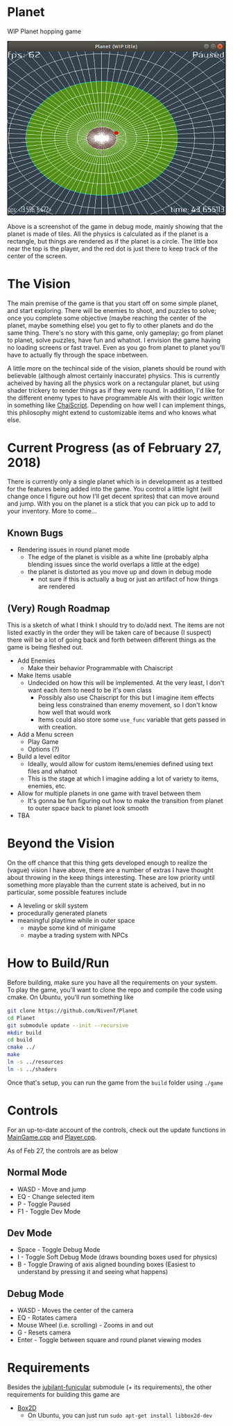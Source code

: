 # Planet
WIP Planet hopping game

![image](https://github.com/NivenT/Planet/blob/master/screenshots/screen1.png)

Above is a screenshot of the game in debug mode, mainly showing that the planet is made of tiles. All the physics is calculated as if the planet is a rectangle, but things are rendered as if the planet is a circle. The little box near the top is the player, and the red dot is just there to keep track of the center of the screen.

# The Vision
The main premise of the game is that you start off on some simple planet, and start exploring. There will be enemies to shoot, and puzzles to solve; once you complete some objective (maybe reaching the center of the planet, maybe something else) you get to fly to other planets and do the same thing. There's no story with this game, only gameplay; go from planet to planet, solve puzzles, have fun and whatnot. I envision the game having no loading screens or fast travel. Even as you go from planet to planet you'll have to actually fly through the space inbetween.

A little more on the techincal side of the vision, planets should be round with believable (although almost certainly inaccurate) physics. This is currently acheived by having all the physics work on a rectangular planet, but using shader trickery to render things as if they were round. In addition, I'd like for the different enemy types to have programmable AIs with their logic written in something like [ChaiScript](https://github.com/ChaiScript/ChaiScript). Depending on how well I can implement things, this philosophy might extend to customizable items and who knows what else.

# Current Progress (as of February 27, 2018)
There is currently only a single planet which is in development as a testbed for the features being added into the game. You control a little light (will change once I figure out how I'll get decent sprites) that can move around and jump. With you on the planet is a stick that you can pick up to add to your inventory. More to come...

## Known Bugs

* Rendering issues in round planet mode
  * The edge of the planet is visible as a white line (probably alpha blending issues since the world overlaps a little at the edge)
  * the planet is distorted as you move up and down in debug mode
    * not sure if this is actually a bug or just an artifact of how things are rendered
 
## (Very) Rough Roadmap
This is a sketch of what I think I should try to do/add next. The items are not listed exactly in the order they will be taken care of because (I suspect) there will be a lot of going back and forth between different things as the game is being fleshed out.

* Add Enemies
  * Make their behavior Programmable with Chaiscript
* Make Items usable
  * Undecided on how this will be implemented. At the very least, I don't want each item to need to be it's own class
    * Possibly also use Chaiscript for this but I imagine item effects being less constrained than enemy movement, so I don't know how well that would work
    * Items could also store some `use_func` variable that gets passed in with creation.
* Add a Menu screen
   * Play Game
   * Options (?)
* Build a level editor
   * Ideally, would allow for custom items/enemies defined using text files and whatnot
   * This is the stage at which I imagine adding a lot of variety to items, enemies, etc.
* Allow for multiple planets in one game with travel between them
   * It's gonna be fun figuring out how to make the transition from planet to outer space back to planet look smooth
* TBA

# Beyond the Vision
On the off chance that this thing gets developed enough to realize the (vague) vision I have above, there are a number of extras I have thought about throwing in the keep things interesting. These are low priority until something more playable than the current state is acheived, but in no particular, some possible features include

* A leveling or skill system
* procedurally generated planets
* meaningful playtime while in outer space
  * maybe some kind of minigame
  * maybe a trading system with NPCs

# How to Build/Run
Before building, make sure you have all the requirements on your system. To play the game, you'll want to clone the repo and compile the code using cmake. On Ubuntu, you'll run something like

```bash
git clone https://github.com/NivenT/Planet
cd Planet
git submodule update --init --recursive
mkdir build
cd build
cmake ../
make
ln -s ../resources
ln -s ../shaders
```

Once that's setup, you can run the game from the `build` folder using `./game`

# Controls
For an up-to-date account of the controls, check out the update functions in [MainGame.cpp](https://github.com/NivenT/Planet/blob/master/src/MainGame.cpp) and [Player.cpp](https://github.com/NivenT/Planet/blob/master/src/Player.cpp). 

As of Feb 27, the controls are as below

## Normal Mode
* WASD - Move and jump
* EQ - Change selected item
* P - Toggle Paused
* F1 - Toggle Dev Mode

## Dev Mode
* Space - Toggle Debug Mode
* I - Toggle Soft Debug Mode (draws bounding boxes used for physics)
* B - Toggle Drawing of axis aligned bounding boxes (Easiest to understand by pressing it and seeing what happens)

## Debug Mode
* WASD - Moves the center of the camera
* EQ - Rotates camera
* Mouse Wheel (i.e. scrolling) - Zooms in and out
* G - Resets camera
* Enter - Toggle between square and round planet viewing modes

# Requirements
Besides the [jubilant-funicular](https://github.com/NivenT/jubilant-funicular) submodule (+ its requirements), the other requirements for building this game are

* [Box2D](https://github.com/erincatto/Box2D)
  * On Ubuntu, you can just run `sudo apt-get install libbox2d-dev`
